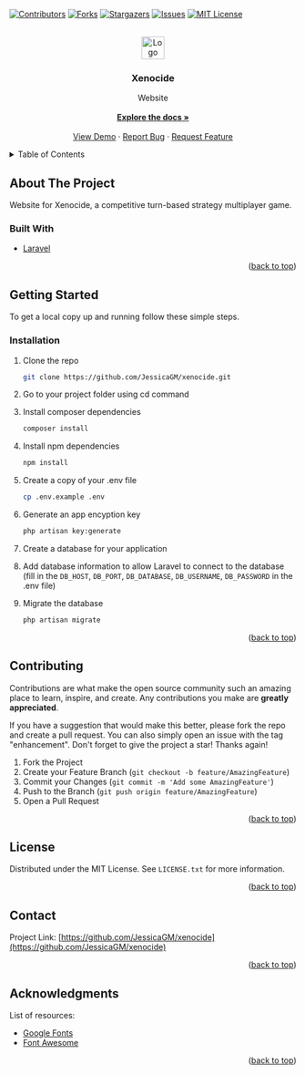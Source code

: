 <div id="top"></div>
<!--
*** From: https://github.com/othneildrew/Best-README-Template
*** Thanks for checking out the Best-README-Template. If you have a suggestion
*** that would make this better, please fork the repo and create a pull request
*** or simply open an issue with the tag "enhancement".
*** Don't forget to give the project a star!
*** Thanks again! Now go create something AMAZING! :D
-->



<!-- PROJECT SHIELDS -->
<!--
*** I'm using markdown "reference style" links for readability.
*** Reference links are enclosed in brackets [ ] instead of parentheses ( ).
*** See the bottom of this document for the declaration of the reference variables
*** for contributors-url, forks-url, etc. This is an optional, concise syntax you may use.
*** https://www.markdownguide.org/basic-syntax/#reference-style-links
-->
[![Contributors][contributors-shield]][contributors-url]
[![Forks][forks-shield]][forks-url]
[![Stargazers][stars-shield]][stars-url]
[![Issues][issues-shield]][issues-url]
[![MIT License][license-shield]][license-url]



<!-- PROJECT LOGO -->
<br />
<div align="center">
  <a href="https://github.com/JessicaGM/xenocide">
    <img src="https://github.com/JessicaGM/xenocide/blob/master/public/images/favicon.ico" alt="Logo" width="40" height="40">
  </a>

  <h3 align="center">Xenocide</h3>

  <p align="center">
    Website 
    <br />
    <br />
    <a href="https://github.com/JessicaGM/xenocide/"><strong>Explore the docs »</strong></a>
    <br />
    <br />
    <a href="https://github.com/JessicaGM/xenocide">View Demo</a>
    ·
    <a href="https://github.com/JessicaGM/xenocide/issues">Report Bug</a>
    ·
    <a href="https://github.com/JessicaGM/xenocide/issues">Request Feature</a>
  </p>
</div>



<!-- TABLE OF CONTENTS -->
<details>
  <summary>Table of Contents</summary>
  <ol>
    <li>
      <a href="#about-the-project">About The Project</a>
      <ul>
        <li><a href="#built-with">Built With</a></li>
      </ul>
    </li>
    <li>
      <a href="#getting-started">Getting Started</a>
      <ul>
        <li><a href="#installation">Installation</a></li>
      </ul>
    </li>
    <li><a href="#contributing">Contributing</a></li>
    <li><a href="#license">License</a></li>
    <li><a href="#contact">Contact</a></li>
    <li><a href="#acknowledgments">Acknowledgments</a></li>
  </ol>
</details>



<!-- ABOUT THE PROJECT -->
## About The Project
Website for Xenocide, a competitive turn-based strategy multiplayer game.
<!-- [![Product Name Screen Shot][product-screenshot]](https://xenocide.me/) -->

<!-- <p align="right">(<a href="#top">back to top</a>)</p> -->



### Built With

* [Laravel](https://laravel.com)

<p align="right">(<a href="#top">back to top</a>)</p>



<!-- GETTING STARTED -->
## Getting Started

To get a local copy up and running follow these simple steps.

### Installation

<!-- _Below is an example of how you can instruct your audience on installing and setting up your app. This template doesn't rely on any external dependencies or services._ -->

1. Clone the repo
   ```sh
   git clone https://github.com/JessicaGM/xenocide.git
   ```
2. Go to your project folder using cd command

3. Install composer dependencies
   ```sh
   composer install
   ```
4. Install npm dependencies
   ```sh
   npm install
   ```
5. Create a copy of your .env file
   ```sh
   cp .env.example .env
   ```
6. Generate an app encyption key
   ```sh
   php artisan key:generate
   ```
7. Create a database for your application
8. Add database information to allow Laravel to connect to the database (fill in the ```DB_HOST```, ```DB_PORT```, ```DB_DATABASE```, ```DB_USERNAME```, ```DB_PASSWORD``` in the .env file)
9. Migrate the database 
   ```sh
   php artisan migrate
   ```

<p align="right">(<a href="#top">back to top</a>)</p>



<!-- CONTRIBUTING -->
## Contributing

Contributions are what make the open source community such an amazing place to learn, inspire, and create. Any contributions you make are **greatly appreciated**.

If you have a suggestion that would make this better, please fork the repo and create a pull request. You can also simply open an issue with the tag "enhancement".
Don't forget to give the project a star! Thanks again!

1. Fork the Project
2. Create your Feature Branch (`git checkout -b feature/AmazingFeature`)
3. Commit your Changes (`git commit -m 'Add some AmazingFeature'`)
4. Push to the Branch (`git push origin feature/AmazingFeature`)
5. Open a Pull Request

<p align="right">(<a href="#top">back to top</a>)</p>



<!-- LICENSE -->
## License

Distributed under the MIT License. See `LICENSE.txt` for more information.

<p align="right">(<a href="#top">back to top</a>)</p>



<!-- CONTACT -->
## Contact

<!--Your Name - [@your_twitter](https://twitter.com/your_username) - email@example.com -->

Project Link: [https://github.com/JessicaGM/xenocide](https://github.com/JessicaGM/xenocide)

<p align="right">(<a href="#top">back to top</a>)</p>



<!-- ACKNOWLEDGMENTS -->
## Acknowledgments

List of resources:
* [Google Fonts](https://fonts.google.com/)
* [Font Awesome](https://fontawesome.com/)

<p align="right">(<a href="#top">back to top</a>)</p>



<!-- MARKDOWN LINKS & IMAGES -->
<!-- https://www.markdownguide.org/basic-syntax/#reference-style-links -->
[contributors-shield]: https://img.shields.io/github/contributors/JessicaGM/xenocide.svg?style=for-the-badge
[contributors-url]: https://github.com/JessicaGM/xenocide/graphs/contributors
[forks-shield]: https://img.shields.io/github/forks/JessicaGM/xenocide.svg?style=for-the-badge
[forks-url]: https://github.com/JessicaGM/xenocide/network/members
[stars-shield]: https://img.shields.io/github/stars/JessicaGM/xenocide.svg?style=for-the-badge
[stars-url]: https://github.com/JessicaGM/xenocide/stargazers
[issues-shield]: https://img.shields.io/github/issues/JessicaGM/xenocide.svg?style=for-the-badge
[issues-url]: https://github.com/JessicaGM/xenocide/issues
[license-shield]: https://img.shields.io/github/license/JessicaGM/xenocide.svg?style=for-the-badge
[license-url]: https://github.com/JessicaGM/xenocide/blob/main/LICENSE
<!-- [product-screenshot]: images/screenshot.png -->
